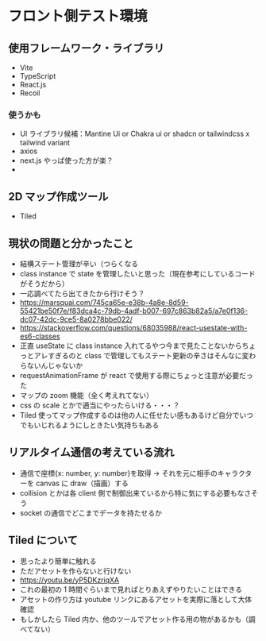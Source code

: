 # フロント側テスト環境

## 使用フレームワーク・ライブラリ

- Vite
- TypeScript
- React.js
- Recoil

### 使うかも

- UI ライブラリ候補：Mantine Ui or Chakra ui or shadcn or tailwindcss x tailwind variant
- axios
- next.js やっぱ使った方が楽？
-

## 2D マップ作成ツール

- Tiled

## 現状の問題と分かったこと

- 結構ステート管理が辛い（つらくなる
- class instance で state を管理したいと思った（現在参考にしているコードがそうだから）
- 一応調べてたら出てきたから行けそう？
- https://marsquai.com/745ca65e-e38b-4a8e-8d59-55421be50f7e/f83dca4c-79db-4adf-b007-697c863b82a5/a7e0f136-dc07-42dc-9ce5-8a0278bbe022/
- https://stackoverflow.com/questions/68035988/react-usestate-with-es6-classes
- 正直 useState に class instance 入れてるやつ今まで見たことないからちょっとアレすぎるのと class で管理してもステート更新の辛さはそんなに変わらないんじゃないか
- requestAnimationFrame が react で使用する際にちょっと注意が必要だった
- マップの zoom 機能（全く考えれてない）
- css の scale とかで適当にやったらいける・・・？
- Tiled 使ってマップ作成するのは他の人に任せたい感もあるけど自分でいつでもいじれるようにしときたい気持ちもある

## リアルタイム通信の考えている流れ

- 通信で座標{x: number, y: number}を取得 → それを元に相手のキャラクターを canvas に draw（描画）する
- collision とかは各 client 側で制御出来ているから特に気にする必要もなさそう
- socket の通信でどこまでデータを持たせるか

## Tiled について

- 思ったより簡単に触れる
- ただアセットを作らないと行けない
- https://youtu.be/yP5DKzriqXA
- これの最初の 1 時間ぐらいまで見ればとりあえずやりたいことはできる
- アセットの作り方は youtube リンクにあるアセットを実際に落として大体確認
- もしかしたら Tiled 内か、他のツールでアセット作る用の物があるかも（調べてない）

